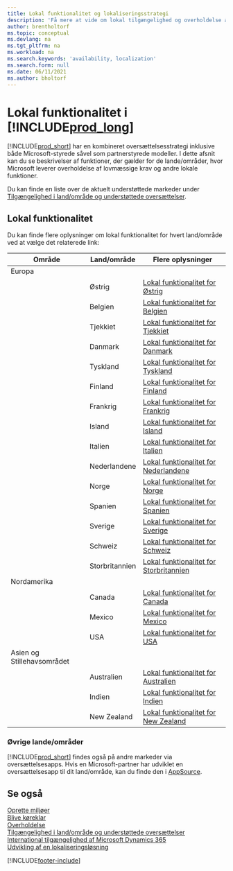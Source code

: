```yaml
---
title: Lokal funktionalitet og lokaliseringsstrategi
description: 'Få mere at vide om lokal tilgængelighed og overholdelse af Business Central for de lande/områder, hvor Microsoft leverer den lokale funktionalitet.'
author: brentholtorf
ms.topic: conceptual
ms.devlang: na
ms.tgt_pltfrm: na
ms.workload: na
ms.search.keywords: 'availability, localization'
ms.search.form: null
ms.date: 06/11/2021
ms.author: bholtorf
---
```

# Lokal funktionalitet i [!INCLUDE[prod_long](includes/prod_long.md)]

[!INCLUDE[prod_short](includes/prod_short.md)] har en kombineret oversættelsesstrategi inklusive både Microsoft-styrede såvel som partnerstyrede modeller. I dette afsnit kan du se beskrivelser af funktioner, der gælder for de lande/områder, hvor Microsoft leverer overholdelse af lovmæssige krav og andre lokale funktioner.  

Du kan finde en liste over de aktuelt understøttede markeder under [Tilgængelighed i land/område og understøttede oversættelser](/dynamics365/business-central/dev-itpro/compliance/apptest-countries-and-translations?toc=/dynamics365/business-central/toc.json).  

## Lokal funktionalitet

Du kan finde flere oplysninger om lokal funktionalitet for hvert land/område ved at vælge det relaterede link:

| Område | Land/område | Flere oplysninger |
| --- | --- |--- |
| Europa |  | |
|        | Østrig | [Lokal funktionalitet for Østrig](localfunctionality/austria/austria-local-functionality.md) |
|        | Belgien | [Lokal funktionalitet for Belgien](localfunctionality/belgium/belgium-local-functionality.md) |
|        | Tjekkiet | [Lokal funktionalitet for Tjekkiet](localfunctionality/czech/czech-local-functionality.md) |
|        | Danmark | [Lokal funktionalitet for Danmark](localfunctionality/denmark/denmark-local-functionality.md) |
|        | Tyskland | [Lokal funktionalitet for Tyskland](localfunctionality/germany/germany-local-functionality.md) |
|        | Finland | [Lokal funktionalitet for Finland](localfunctionality/finland/finland-local-functionality.md) |
|        | Frankrig | [Lokal funktionalitet for Frankrig](localfunctionality/france/france-local-functionality.md) |
|        | Island | [Lokal funktionalitet for Island](localfunctionality/iceland/iceland-local-functionality.md) |
|        | Italien | [Lokal funktionalitet for Italien](localfunctionality/italy/italy-local-functionality.md) |
|        | Nederlandene | [Lokal funktionalitet for Nederlandene](localfunctionality/netherlands/netherlands-local-functionality.md) |
|        | Norge | [Lokal funktionalitet for Norge](localfunctionality/norway/norway-local-functionality.md) |
|        | Spanien | [Lokal funktionalitet for Spanien](localfunctionality/spain/spain-local-functionality.md) |
|        | Sverige | [Lokal funktionalitet for Sverige](localfunctionality/sweden/sweden-local-functionality.md) |
|        | Schweiz | [Lokal funktionalitet for Schweiz](localfunctionality/switzerland/switzerland-local-functionality.md) |
|        | Storbritannien | [Lokal funktionalitet for Storbritannien](localfunctionality/unitedkingdom/united-kingdom-local-functionality.md) |
| Nordamerika |       |  |
|        | Canada|[Lokal funktionalitet for Canada](localfunctionality/canada/canada-local-functionality.md) |
|        | Mexico | [Lokal funktionalitet for Mexico](localfunctionality/mexico/mexico-local-functionality.md) |
|        | USA|[Lokal funktionalitet for USA](localfunctionality/unitedstates/united-states-local-functionality.md) |
| Asien og Stillehavsområdet |       |  |
|        | Australien | [Lokal funktionalitet for Australien](localfunctionality/australia/australia-local-functionality.md) |
|        | Indien | [Lokal funktionalitet for Indien](LocalFunctionality/India/india-local-functionality.md) |
|        | New Zealand | [Lokal funktionalitet for New Zealand](localfunctionality/newzealand/new-zealand-local-functionality.md) |

### Øvrige lande/områder

[!INCLUDE[prod_short](includes/prod_short.md)] findes også på andre markeder via oversættelsesapps. Hvis en Microsoft-partner har udviklet en oversættelsesapp til dit land/område, kan du finde den i [AppSource](https://go.microsoft.com/fwlink/?linkid=2081646).

## Se også
[Oprette miljøer](/dynamics365/business-central/dev-itpro/administration/tenant-admin-center-environments)  
[Blive køreklar](ui-get-ready-business.md)  
[Overholdelse](compliance/compliance-overview.md)  
[Tilgængelighed i land/område og understøttede oversættelser](/dynamics365/business-central/dev-itpro/compliance/apptest-countries-and-translations?toc=/dynamics365/business-central/toc.json)  
[International tilgængelighed af Microsoft Dynamics 365](/dynamics365/get-started/availability)  
[Udvikling af en lokaliseringsløsning](/dynamics365/business-central/dev-itpro/developer/readiness/readiness-develop-localization)  


[!INCLUDE[footer-include](includes/footer-banner.md)]
